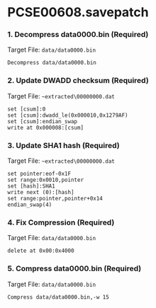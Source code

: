 # PCSE00608.savepatch

### 1. Decompress data0000.bin (Required)

Target File: `data/data0000.bin`

```
Decompress data/data0000.bin
```

### 2. Update DWADD checksum (Required)

Target File: `~extracted\00000000.dat`

```
set [csum]:0
set [csum]:dwadd_le(0x000010,0x1279AF)
set [csum]:endian_swap
write at 0x000008:[csum]
```

### 3. Update SHA1 hash (Required)

Target File: `~extracted\00000000.dat`

```
set pointer:eof-0x1F
set range:0x0010,pointer
set [hash]:SHA1
write next (0):[hash]
set range:pointer,pointer+0x14
endian_swap(4)
```

### 4. Fix Compression (Required)

Target File: `data/data0000.bin`

```
delete at 0x00:0x4000
```

### 5. Compress data0000.bin (Required)

Target File: `data/data0000.bin`

```
Compress data/data0000.bin,-w 15
```

